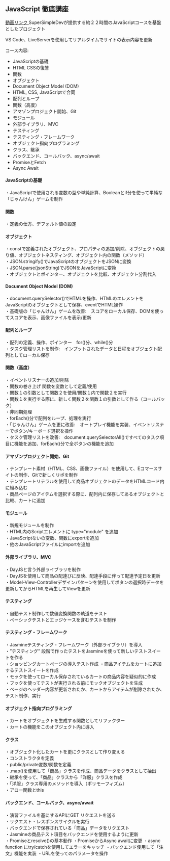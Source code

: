 <h2>JavaScript 徹底講座</h2>

<a href src="https://www.youtube.com/watch?v=EerdGm-ehJQ">
動画リンク
</a>
SuperSimpleDevが提供する約２２時間のJavaScriptコースを基盤としたプロジェクト </br>

VS Code、LiveServerを使用してリアルタイムでサイトの表示内容を更新

コース内容:
- JavaScriptの基礎
- HTML CSSの復讐
- 関数
- オブジェクト
- Document Object Model (DOM)
- HTML, CSS, JavaScriptで合同
- 配列とループ
- 関数（高度）
- アマゾンプロジェクト開始、Git
- モジュール
- 外部ライブラリ、MVC
- テスティング
- テスティング・フレームワーク
- オブジェクト指向プログラミング
- クラス、継承
- バックエンド、コールバック、async/await
- PromiseとFetch
- Async Await


<h4>JavaScriptの基礎</h4>
・JavaScriptで使用される変数の型や単純計算、Booleanとif分を使って単純な「じゃんけん」ゲームを制作

<h4>関数</h4>
・定義の仕方、デフォルト値の設定

<h4>オブジェクト</h4>
・constで定義されたオブジェクト、プロパティの追加/削除、オブジェクトの戻り値、オブジェクトネスティング、オブジェクト内の関数（メソッド）</br>
・JSON.stringify()でJavaScriptのオブジェクトをJSONに変換</br>
・JSON.parse(jsonString)でJSONをJavaScriptに変換</br>
・オブジェクトとポインター、オブジェクトを比較、オブジェクト分割代入</br>

<h4>Document Object Model (DOM)</h4>
・document.querySelector()でHTMLを操作、HTMLのエレメントをJavaScriptのオブジェクトとして保存、eventでHTML操作</br>
・基礎版の「じゃんけん」ゲームを改善:　スコアをローカル保存、DOMを使ってスコアを表示、画像ファイルを表示/更新

<h4>配列とループ</h4>
・配列の定義、操作、ポインター　for()分、while()分</br>
・タスク管理リストを制作:　インプットされたデータと日程をオブジェクト配列としてローカル保存

<h4>関数（高度）</h4>
・イベントリスナーの追加/削除　</br>
・関数の巻き上げ 関数を変数として定義/使用 </br>
・関数１の引数として関数２を使用/関数１内で関数２を実行</br>
・関数１を実行する際に、新しく関数２を関数１の引数として作る（コールバック）</br>
・非同期処理</br>
・forEach()分で配列をループ、処理を実行</br>
・「じゃんけん」ゲームを更に改善:　オートプレイ機能を実装、イベントリスナーでボタン/キーボード選択を操作</br>
・タスク管理リストを改善:　document.querySelectorAll()ですべてのタスク項目に機能を追加、forEach()分で全ボタンの機能を追加

</br>

<h4>アマゾンプロジェクト開始、Git</h4>
・テンプレート素材（HTML、CSS、画像ファイル）を使用して、Eコマースサイトの制作、Gitで新しくリポを制作</br>
・テンプレートリテラルを使用して商品オブジェクトのデータをHTMLコード内に組み込む</br>
・商品ページのアイテムを選択する際に、配列内に保存してあるオブジェクトと比較、カートに追加</br>

<h4>モジュール</h4>
・新規モジュールを制作</br>
・HTML内のScriptエレメントに type="module" を追加</br>
・JavaScriptないの変数、関数にexportを追加</br>
・他のJavaScriptファイルにimportを追加</br>

<h4>外部ライブラリ、MVC</h4>
・DayJSと言う外部ライブラリを制作</br>
・DayJSを使用して商品の配達びに反映、配達手段に伴って配達予定日を更新</br>
・Model-View-Controllerデザインパターンを使用してボタンの選択時データを更新してからHTMLを再生してViewを更新</br>

<h4>テスティング</h4>
・自動テスト制作して数値変換関数の軌道をテスト</br>
・ベーシックテストとエッジケースを含むテストを制作</br>

<h4>テスティング・フレームワーク</h4>
・Jasmineテスティング・フレームワーク（外部ライブラリ）を導入</br>
・”テスティング” 段階で作ったテストをJasmineを使って新しいテストスイートを作る</br>
・ショッピングカートページの導入テスト作成
・商品アイテムをカートに追加するテストスイートを作成</br>
・モックを使ってローカル保存されているカートの商品内容を疑似的に作成</br>
・フックを使ってテストが実行される前にモックオブジェクトを生成</br>
・ページのヘッダー内容が更新されたか、カートからアイテムが削除されたか、テスト制作、実行</br>

<h4>オブジェクト指向プログラミング</h4>
・カートをオブジェクトを生成する関数としてリファクター</br>
・カートの機能をこのオブジェクト内に導入</br>

<h4>クラス</h4>
・オブジェクト化したカートを更にクラスとして作り変える</br>
・コンストラクタを定義</br>
・public/private変数/関数を定義</br>
・.map()を使用して「商品」クラスを作成、商品データをクラスとして抽出</br>
・継承を使って、「商品」クラスから「洋服」クラスを作成</br>
・「洋服」クラス専用のメソッドを導入（ポリモーフィズム）</br>
・アロー関数とthis</br>

<h4>バックエンド、コールバック、async/await</h4>
・演習ファイルを基にするAPIにGET リクエストを送る</br>
・リクエスト・レスポンスサイクルを実行</br>
・バックエンドで保存されている「商品」データをリクエスト</br>
・Jasmineの商品テスト項目をバックエンドを使用するように更新</br>
・Promiseとresolve()の基本動作
・PromiseからAsync awaitに変更
・async function にtry/catchを使用してエラーをキャッチ
・バックエンド使用して「注文」機能を実装
・URLを使ってのパラメータを操作


</br>


